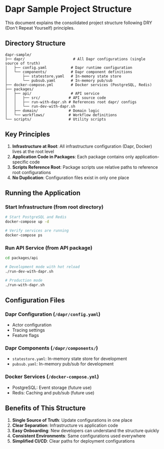 # Dapr Sample Project Structure

This document explains the consolidated project structure following DRY (Don't Repeat Yourself) principles.

## Directory Structure

```
dapr-sample/
├── dapr/                      # All Dapr configurations (single source of truth)
│   ├── config.yaml           # Dapr runtime configuration
│   └── components/           # Dapr component definitions
│       ├── statestore.yaml   # In-memory state store
│       └── pubsub.yaml       # In-memory pub/sub
├── docker-compose.yml        # Docker services (PostgreSQL, Redis)
├── packages/
│   ├── api/                  # API service
│   │   ├── src/             # API source code
│   │   ├── run-with-dapr.sh # References root dapr/ configs
│   │   └── run-dev-with-dapr.sh
│   ├── domain/              # Domain logic
│   └── workflows/           # Workflow definitions
└── scripts/                 # Utility scripts

```

## Key Principles

1. **Infrastructure at Root**: All infrastructure configuration (Dapr, Docker) lives at the root level
2. **Application Code in Packages**: Each package contains only application-specific code
3. **Scripts Reference Root**: Package scripts use relative paths to reference root configurations
4. **No Duplication**: Configuration files exist in only one place

## Running the Application

### Start Infrastructure (from root directory)
```bash
# Start PostgreSQL and Redis
docker-compose up -d

# Verify services are running
docker-compose ps
```

### Run API Service (from API package)
```bash
cd packages/api

# Development mode with hot reload
./run-dev-with-dapr.sh

# Production mode
./run-with-dapr.sh
```

## Configuration Files

### Dapr Configuration (`/dapr/config.yaml`)
- Actor configuration
- Tracing settings
- Feature flags

### Dapr Components (`/dapr/components/`)
- `statestore.yaml`: In-memory state store for development
- `pubsub.yaml`: In-memory pub/sub for development

### Docker Services (`/docker-compose.yml`)
- PostgreSQL: Event storage (future use)
- Redis: Caching and pub/sub (future use)

## Benefits of This Structure

1. **Single Source of Truth**: Update configurations in one place
2. **Clear Separation**: Infrastructure vs application code
3. **Easy Onboarding**: New developers can understand the structure quickly
4. **Consistent Environments**: Same configurations used everywhere
5. **Simplified CI/CD**: Clear paths for deployment configurations